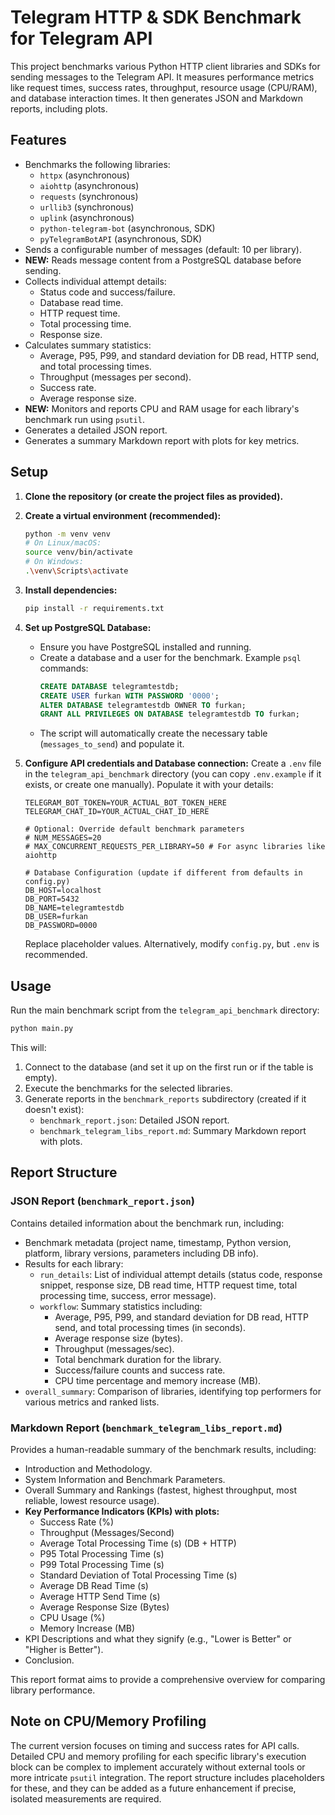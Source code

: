 # Telegram HTTP & SDK Benchmark for Telegram API

This project benchmarks various Python HTTP client libraries and SDKs for sending messages to the Telegram API.
It measures performance metrics like request times, success rates, throughput, resource usage (CPU/RAM), and database interaction times. It then generates JSON and Markdown reports, including plots.

## Features

- Benchmarks the following libraries:
    - `httpx` (asynchronous)
    - `aiohttp` (asynchronous)
    - `requests` (synchronous)
    - `urllib3` (synchronous)
    - `uplink` (asynchronous)
    - `python-telegram-bot` (asynchronous, SDK)
    - `pyTelegramBotAPI` (asynchronous, SDK)
- Sends a configurable number of messages (default: 10 per library).
- **NEW:** Reads message content from a PostgreSQL database before sending.
- Collects individual attempt details:
    - Status code and success/failure.
    - Database read time.
    - HTTP request time.
    - Total processing time.
    - Response size.
- Calculates summary statistics:
    - Average, P95, P99, and standard deviation for DB read, HTTP send, and total processing times.
    - Throughput (messages per second).
    - Success rate.
    - Average response size.
- **NEW:** Monitors and reports CPU and RAM usage for each library's benchmark run using `psutil`.
- Generates a detailed JSON report.
- Generates a summary Markdown report with plots for key metrics.

## Setup

1.  **Clone the repository (or create the project files as provided).**

2.  **Create a virtual environment (recommended):**
    ```bash
    python -m venv venv
    # On Linux/macOS:
    source venv/bin/activate
    # On Windows:
    .\venv\Scripts\activate
    ```

3.  **Install dependencies:**
    ```bash
    pip install -r requirements.txt
    ```

4.  **Set up PostgreSQL Database:**
    - Ensure you have PostgreSQL installed and running.
    - Create a database and a user for the benchmark. Example `psql` commands:
      ```sql
      CREATE DATABASE telegramtestdb;
      CREATE USER furkan WITH PASSWORD '0000';
      ALTER DATABASE telegramtestdb OWNER TO furkan;
      GRANT ALL PRIVILEGES ON DATABASE telegramtestdb TO furkan;
      ```
    - The script will automatically create the necessary table (`messages_to_send`) and populate it.

5.  **Configure API credentials and Database connection:**
    Create a `.env` file in the `telegram_api_benchmark` directory (you can copy `.env.example` if it exists, or create one manually).
    Populate it with your details:
    ```env
    TELEGRAM_BOT_TOKEN=YOUR_ACTUAL_BOT_TOKEN_HERE
    TELEGRAM_CHAT_ID=YOUR_ACTUAL_CHAT_ID_HERE

    # Optional: Override default benchmark parameters
    # NUM_MESSAGES=20
    # MAX_CONCURRENT_REQUESTS_PER_LIBRARY=50 # For async libraries like aiohttp

    # Database Configuration (update if different from defaults in config.py)
    DB_HOST=localhost
    DB_PORT=5432
    DB_NAME=telegramtestdb
    DB_USER=furkan
    DB_PASSWORD=0000
    ```
    Replace placeholder values. Alternatively, modify `config.py`, but `.env` is recommended.

## Usage

Run the main benchmark script from the `telegram_api_benchmark` directory:

```bash
python main.py
```

This will:
1. Connect to the database (and set it up on the first run or if the table is empty).
2. Execute the benchmarks for the selected libraries.
3. Generate reports in the `benchmark_reports` subdirectory (created if it doesn't exist):
    - `benchmark_report.json`: Detailed JSON report.
    - `benchmark_telegram_libs_report.md`: Summary Markdown report with plots.

## Report Structure

### JSON Report (`benchmark_report.json`)
Contains detailed information about the benchmark run, including:
- Benchmark metadata (project name, timestamp, Python version, platform, library versions, parameters including DB info).
- Results for each library:
    - `run_details`: List of individual attempt details (status code, response snippet, response size, DB read time, HTTP request time, total processing time, success, error message).
    - `workflow`: Summary statistics including:
        - Average, P95, P99, and standard deviation for DB read, HTTP send, and total processing times (in seconds).
        - Average response size (bytes).
        - Throughput (messages/sec).
        - Total benchmark duration for the library.
        - Success/failure counts and success rate.
        - CPU time percentage and memory increase (MB).
- `overall_summary`: Comparison of libraries, identifying top performers for various metrics and ranked lists.

### Markdown Report (`benchmark_telegram_libs_report.md`)
Provides a human-readable summary of the benchmark results, including:
- Introduction and Methodology.
- System Information and Benchmark Parameters.
- Overall Summary and Rankings (fastest, highest throughput, most reliable, lowest resource usage).
- **Key Performance Indicators (KPIs) with plots:**
    - Success Rate (%)
    - Throughput (Messages/Second)
    - Average Total Processing Time (s) (DB + HTTP)
    - P95 Total Processing Time (s)
    - P99 Total Processing Time (s)
    - Standard Deviation of Total Processing Time (s)
    - Average DB Read Time (s)
    - Average HTTP Send Time (s)
    - Average Response Size (Bytes)
    - CPU Usage (%)
    - Memory Increase (MB)
- KPI Descriptions and what they signify (e.g., "Lower is Better" or "Higher is Better").
- Conclusion.

This report format aims to provide a comprehensive overview for comparing library performance.

## Note on CPU/Memory Profiling

The current version focuses on timing and success rates for API calls. Detailed CPU and memory profiling for each specific library's execution block can be complex to implement accurately without external tools or more intricate `psutil` integration. The report structure includes placeholders for these, and they can be added as a future enhancement if precise, isolated measurements are required. 